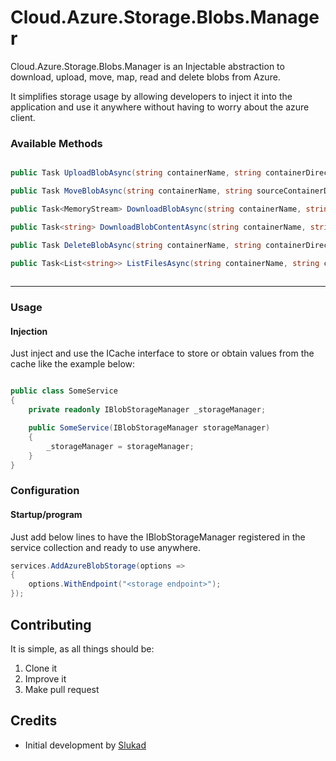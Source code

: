 # Cloud.Azure.Storage.Blobs.Manager

Cloud.Azure.Storage.Blobs.Manager is an Injectable abstraction to download, upload, move, map, read and delete blobs from Azure.


It simplifies storage usage by allowing developers to inject it into the application and use it anywhere
without having to worry about the azure client.

### Available Methods

```csharp

public Task UploadBlobAsync(string containerName, string containerDirectory, string blobName, MemoryStream stream);

public Task MoveBlobAsync(string containerName, string sourceContainerDirectory, string sourceBlobName, string destinationDirectory);

public Task<MemoryStream> DownloadBlobAsync(string containerName, string containerDirectory, string blobName);

public Task<string> DownloadBlobContentAsync(string containerName, string containerDirectory, string blobName);

public Task DeleteBlobAsync(string containerName, string containerDirectory, string blobName);

public Task<List<string>> ListFilesAsync(string containerName, string containerDirectory);
    
```

------------------------------

### Usage

#### Injection

Just inject and use the ICache interface to store or obtain values from the cache like the example below:

```csharp

public class SomeService
{
    private readonly IBlobStorageManager _storageManager;

    public SomeService(IBlobStorageManager storageManager)
    {
        _storageManager = storageManager;
    }    
}

```


### Configuration

#### Startup/program

Just add below lines to have the IBlobStorageManager registered in the service collection and ready to use anywhere.

```csharp
services.AddAzureBlobStorage(options =>
{
    options.WithEndpoint("<storage endpoint>");
});
```

###

## Contributing

It is simple, as all things should be:

1. Clone it
2. Improve it
3. Make pull request

## Credits

- Initial development by [Slukad](https://github.com/Slukad)
